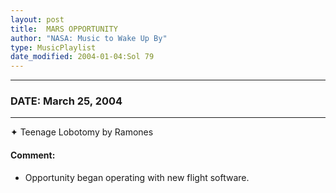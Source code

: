 ```yaml
---
layout: post
title:  MARS OPPORTUNITY
author: "NASA: Music to Wake Up By"
type: MusicPlaylist
date_modified: 2004-01-04:Sol 79
---
```


----
### DATE: March 25, 2004
----
✦ Teenage Lobotomy by Ramones

#### Comment:
* Opportunity began operating with new flight software.
